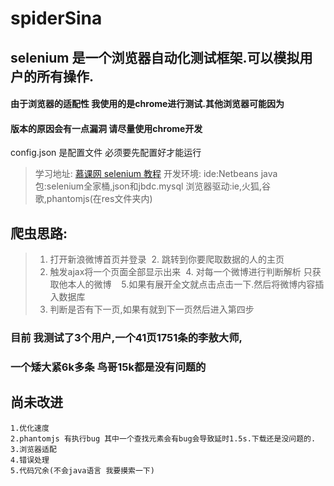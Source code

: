 # spiderSina
## selenium 是一个浏览器自动化测试框架.可以模拟用户的所有操作. ##

#### 由于浏览器的适配性 我使用的是chrome进行测试.其他浏览器可能因为<br>
#### 版本的原因会有一点漏洞 请尽量使用chrome开发

config.json 是配置文件 必须要先配置好才能运行

> 学习地址: [慕课网 selenium 教程][1]
> 开发环境:
> ide:Netbeans
> java包:selenium全家桶,json和jbdc.mysql
> 浏览器驱动:ie,火狐,谷歌,phantomjs(在res文件夹内)

## 爬虫思路: ##
    
>  1. 打开新浪微博首页并登录
>  2. 跳转到你要爬取数据的人的主页
>  3. 触发ajax将一个页面全部显示出来
>  4. 对每一个微博进行判断解析 只获取他本人的微博  
>  5.如果有展开全文就点击点击一下.然后将微博内容插入数据库
>  6. 判断是否有下一页,如果有就到下一页然后进入第四步

### 目前 我测试了3个用户,一个41页1751条的李敖大师,  
### 一个矮大紧6k多条 鸟哥15k都是没有问题的

## 尚未改进 ##
    1.优化速度
    2.phantomjs 有执行bug 其中一个查找元素会有bug会导致延时1.5s.下载还是没问题的.
    3.浏览器适配
    4.错误处理
    5.代码冗余(不会java语言 我要摸索一下)


  [1]: http://www.imooc.com/video/13952
  [2]: https://github.com/buffge/spiderSina
